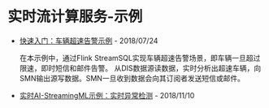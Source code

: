 #  实时流计算服务-示例

- [快速入门：车辆超速告警示例](GetStart_traffic-overspeed_example.md) - 2018/07/24

  在本示例中，通过Flink StreamSQL实现车辆超速告警场景，即车辆一旦超过限速，即时短信和邮件告警。 从DIS数据源读数据，实时分析出超速车辆，向SMN输出源写数据。SMN一旦收到数据会向其订阅者发送短信或邮件。

- [实时AI-StreamingML示例：实时异常检测](StreamingML_abnormal_detection_example.md) - 2018/11/10
  

